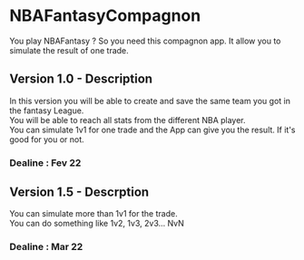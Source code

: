 # NBAFantasyCompagnon

You play NBAFantasy ? So you need this compagnon app. It allow you to simulate the result of one trade. 

## Version 1.0 - Description 
In this version you will be able to create and save the same team you got in the fantasy League. <br>
You will be able to reach all stats from the different NBA player.<br>
You can simulate 1v1 for one trade and the App can give you the result. If it's good for you or not. 

### Dealine : Fev 22 

## Version 1.5 - Descrption 
You can simulate more than 1v1 for the trade. <br>
You can do something like 1v2, 1v3, 2v3... NvN

### Dealine : Mar 22 


